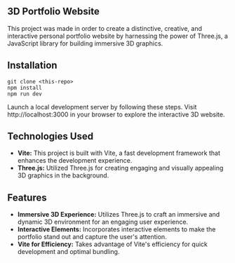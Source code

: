## 3D Portfolio Website
This project was made in order to create a distinctive, creative, and interactive personal portfolio website by harnessing the power of Three.js, a JavaScript library for building immersive 3D graphics.

## Installation
```
git clone <this-repo>
npm install
npm run dev
```
Launch a local development server by following these steps. Visit http://localhost:3000 in your browser to explore the interactive 3D website.

## Technologies Used
 *  **Vite:** This project is built with Vite, a fast development framework that enhances the development experience.<br>
 *  **Three.js:** Utilized Three.js for creating engaging and visually appealing 3D graphics in the background.

## Features
* **Immersive 3D Experience:** Utilizes Three.js to craft an immersive and dynamic 3D environment for an engaging user experience.<br>
* **Interactive Elements:** Incorporates interactive elements to make the portfolio stand out and capture the user's attention.<br>
* **Vite for Efficiency:** Takes advantage of Vite's efficiency for quick development and optimal bundling.<br>

